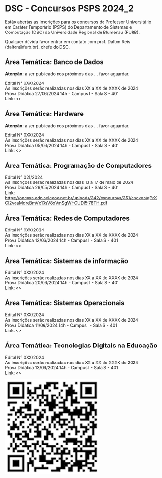 # DSC - Concursos PSPS 2024_2

Estão abertas as inscrições para os concursos de Professor Universitário em Caráter Temporário (PSPS) do Departamento de Sistemas e Computação (DSC) da Universidade Regional de Blumenau (FURB).  

Qualquer dúvida favor entrar em contato com prof. Dalton Reis (dalton@furb.br), chefe do DSC.  

## Área Temática: Banco de Dados

**Atenção**: a ser publicado nos próximos dias ... favor aguardar.  

Edital N° 0XX/2024  
As inscrições serão realizadas nos dias XX a XX de XXXX de 2024  
Prova Didática 27/06/2024 14h - Campus I - Sala S - 401  
Link: <>  

## Área Temática: Hardware

**Atenção**: a ser publicado nos próximos dias ... favor aguardar.  

Edital N° 0XX/2024  
As inscrições serão realizadas nos dias XX a XX de XXXX de 2024  
Prova Didática 05/06/2024 14h - Campus I - Sala S - 401  
Link: <>  

## Área Temática: Programação de Computadores

Edital N° 021/2024  
As inscrições serão realizadas nos dias 13 a 17 de maio de 2024  
Prova Didática 29/05/2024 14h - Campus I - Sala S - 401  
Link: <https://anexos.cdn.selecao.net.br/uploads/342/concursos/351/anexos/qPrXCl2vqaMdreBmVx13sV8xVmSgWHCUDl5t78TH.pdf>  

## Área Temática: Redes de Computadores

Edital N° 0XX/2024  
As inscrições serão realizadas nos dias XX a XX de XXXX de 2024  
Prova Didática 12/06/2024 14h - Campus I - Sala S - 401  
Link: <>  

## Área Temática: Sistemas de informação

Edital N° 0XX/2024  
As inscrições serão realizadas nos dias XX a XX de XXXX de 2024  
Prova Didática 20/06/2024 14h - Campus I - Sala S - 401  
Link: <>  

## Área Temática: Sistemas Operacionais

Edital N° 0XX/2024  
As inscrições serão realizadas nos dias XX a XX de XXXX de 2024  
Prova Didática 11/06/2024 14h - Campus I - Sala S - 401  
Link: <>  

## Área Temática: Tecnologias Digitais na Educação

Edital N° 0XX/2024  
As inscrições serão realizadas nos dias XX a XX de XXXX de 2024  
Prova Didática 13/06/2024 14h - Campus I - Sala S - 401  
Link: <>  

![ConcursoPSPS_006_2023](ConcursoPSPS_2024_2.png)  
